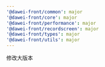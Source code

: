 ```yaml
---
'@dawei-front/common': major
'@dawei-front/core': major
'@dawei-front/performance': major
'@dawei-front/recordscreen': major
'@dawei-front/types': major
'@dawei-front/utils': major
---
```


修改大版本
